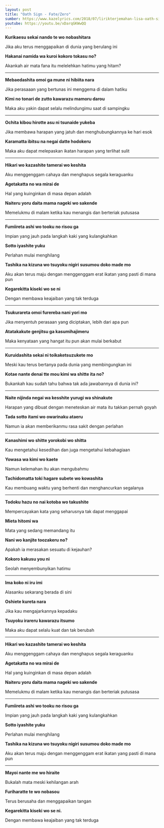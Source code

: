 ```yaml
---
layout: post
title: "Oath Sign - Fate/Zero"
sumber: https://www.kazelyrics.com/2018/07/lirikterjemahan-lisa-oath-sign-tanda.html?m=1 
youtube: https://youtu.be/xDarqGKWwQQ 
---
```


**Kurikaesu sekai nando te wo nobashitara**

Jika aku terus menggapaikan di dunia yang berulang ini

**Hakanai namida wa kuroi kokoro tokasu no?**

Akankah air mata fana itu melelehkan hatimu yang hitam?

****



**Mebaedashita omoi ga mune ni hibiita nara**

Jika perasaaan yang bertunas ini menggema di dalam hatiku

**Kimi no tonari de zutto kawarazu mamoru darou**

Maka aku yakin dapat selalu melindungimu saat di sampingku

****



**Ochita kibou hirotte asu ni tsunaide yukeba**

Jika membawa harapan yang jatuh dan menghubungkannya ke hari esok

**Karamatta ibitsu na negai datte hodokeru**

Maka aku dapat melepaskan ikatan harapan yang terlihat sulit

****



**Hikari wo kazashite tamerai wo keshita**

Aku menggenggam cahaya dan menghapus segala keraguanku

**Agetakatta no wa mirai de**

Hal yang kuinginkan di masa depan adalah

**Naiteru yoru daita mama nageki wo sakende**

Memelukmu di malam ketika kau menangis dan berteriak putusasa

****



**Fumiireta ashi wo tooku no risou ga**

Impian yang jauh pada langkah kaki yang kulangkahkan

**Sotto iyashite yuku**

Perlahan mulai menghilang

**Tashika na kizuna wo tsuyoku nigiri susumou doko made mo**

Aku akan terus maju dengan menggenggam erat ikatan yang pasti di mana pun

**Kegarekitta kiseki wo se ni**

Dengan membawa keajaiban yang tak terduga

****



**Tsukurareta omoi furereba nani yori mo**

Jika menyentuh perasaan yang diciptakan, lebih dari apa pun

**Atatakakute genjitsu ga kasumihajimeru**

Maka kenyataan yang hangat itu pun akan mulai berkabut

****



**Kuruidashita sekai ni toikaketsuzukete mo**

Meski kau terus bertanya pada dunia yang membingungkan ini

**Kotae nante denai tte mou kimi wa shitte ita no?**

Bukankah kau sudah tahu bahwa tak ada jawabannya di dunia ini?

****



**Naite nijinda negai wa kesshite yurugi wa shinakute**

Harapan yang dibuat dengan meneteskan air mata itu takkan pernah goyah

**Tada sotto itami wo owarinaku ataeru**

Namun ia akan memberikanmu rasa sakit dengan perlahan

****



**Kanashimi wo shitte yorokobi wo shitta**

Kau mengetahui kesedihan dan juga mengetahui kebahagiaan

**Yowasa wa kimi wo kaete**

Namun kelemahan itu akan mengubahmu

**Tachidomatta toki hagare subete wo kowashita**

Kau membuang waktu yang berhenti dan menghancurkan segalanya

****



**Todoku hazu no nai kotoba wo takushite**

Mempercayakan kata yang seharusnya tak dapat menggapai

**Mieta hitomi wa**

Mata yang sedang memandang itu

**Nani wo kanjite toozakeru no?**

Apakah ia merasakan sesuatu di kejauhan?

**Kokoro kakusu you ni**

Seolah menyembunyikan hatimu

****



**Ima koko ni iru imi**

Alasanku sekarang berada di sini

**Oshiete kureta nara**

Jika kau mengajarkannya kepadaku

**Tsuyoku irareru kawarazu itsumo**

Maka aku dapat selalu kuat dan tak berubah

****



**Hikari wo kazashite tamerai wo keshita**

Aku menggenggam cahaya dan menghapus segala keraguanku

**Agetakatta no wa mirai de**

Hal yang kuinginkan di masa depan adalah

**Naiteru yoru daita mama nageki wo sakende**

Memelukmu di malam ketika kau menangis dan berteriak putusasa

****



**Fumiireta ashi wo tooku no risou ga**

Impian yang jauh pada langkah kaki yang kulangkahkan

**Sotto iyashite yuku**

Perlahan mulai menghilang

**Tashika na kizuna wo tsuyoku nigiri susumou doko made mo**

Aku akan terus maju dengan menggenggam erat ikatan yang pasti di mana pun

****



**Mayoi nante me wo hiraite**

Bukalah mata meski kehilangan arah

**Furiharatte te wo nobasou**

Terus berusaha dan menggapaikan tangan

**Kegarekitta kiseki wo se ni.**

Dengan membawa keajaiban yang tak terduga 

